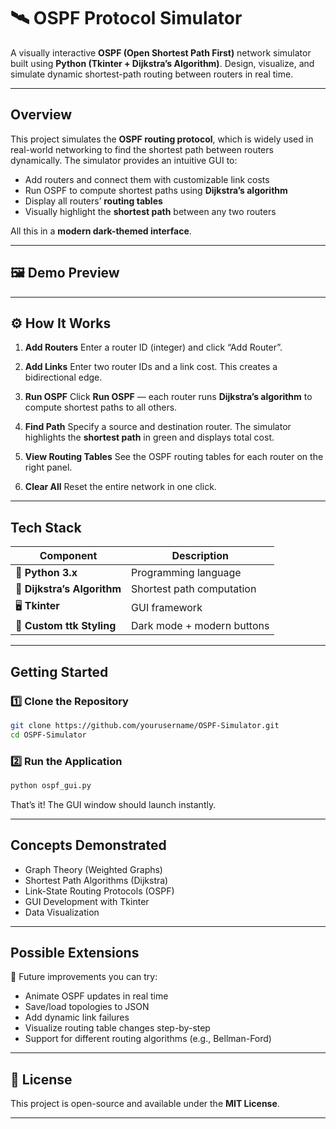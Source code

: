 # 🛰️ OSPF Protocol Simulator

A visually interactive **OSPF (Open Shortest Path First)** network simulator built using **Python (Tkinter + Dijkstra’s Algorithm)**.
Design, visualize, and simulate dynamic shortest-path routing between routers in real time.

---

## Overview

This project simulates the **OSPF routing protocol**, which is widely used in real-world networking to find the shortest path between routers dynamically.
The simulator provides an intuitive GUI to:

* Add routers and connect them with customizable link costs
* Run OSPF to compute shortest paths using **Dijkstra’s algorithm**
* Display all routers’ **routing tables**
* Visually highlight the **shortest path** between any two routers

All this in a **modern dark-themed interface**.

---

## 🖼️ Demo Preview


---

## ⚙️ How It Works

1. **Add Routers**
   Enter a router ID (integer) and click “Add Router”.

2. **Add Links**
   Enter two router IDs and a link cost. This creates a bidirectional edge.

3. **Run OSPF**
   Click **Run OSPF** — each router runs **Dijkstra’s algorithm** to compute shortest paths to all others.

4. **Find Path**
   Specify a source and destination router. The simulator highlights the **shortest path** in green and displays total cost.

5. **View Routing Tables**
   See the OSPF routing tables for each router on the right panel.

6. **Clear All**
   Reset the entire network in one click.

---

## Tech Stack

| Component                   | Description                |
| --------------------------- | -------------------------- |
| 🐍 **Python 3.x**           | Programming language       |
| 🧮 **Dijkstra’s Algorithm** | Shortest path computation  |
| 🖥️ **Tkinter**              | GUI framework              |
| 🎨 **Custom ttk Styling**   | Dark mode + modern buttons |

---

## Getting Started

### 1️⃣ Clone the Repository

```bash
git clone https://github.com/yourusername/OSPF-Simulator.git
cd OSPF-Simulator
```

### 2️⃣ Run the Application

```bash
python ospf_gui.py
```

That’s it! The GUI window should launch instantly.

---

## Concepts Demonstrated

* Graph Theory (Weighted Graphs)
* Shortest Path Algorithms (Dijkstra)
* Link-State Routing Protocols (OSPF)
* GUI Development with Tkinter
* Data Visualization

---

## Possible Extensions

🚧 Future improvements you can try:

* Animate OSPF updates in real time
* Save/load topologies to JSON
* Add dynamic link failures
* Visualize routing table changes step-by-step
* Support for different routing algorithms (e.g., Bellman-Ford)

---

## 📜 License

This project is open-source and available under the **MIT License**.

---
